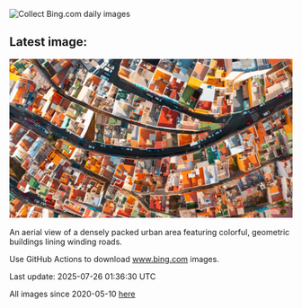 ![Collect Bing.com daily images](https://github.com/counter2015/bing-daily-images/workflows/Collect%20Bing.com%20daily%20images/badge.svg)
## Latest image:
![](images/LasPalmas.jpg)

An aerial view of a densely packed urban area featuring colorful, geometric buildings lining winding roads.

Use GitHub Actions to download www.bing.com images.

Last update: 2025-07-26 01:36:30 UTC

All images since 2020-05-10 [here](https://github.com/counter2015/bing-daily-images/tree/master/images)
